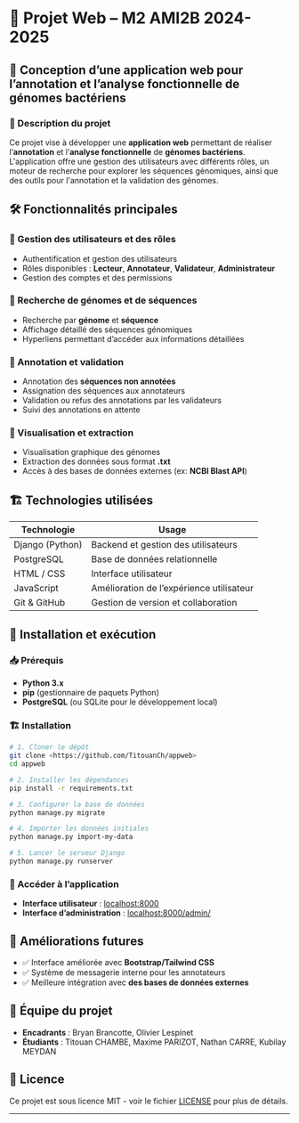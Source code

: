 # 🧬 Projet Web – M2 AMI2B 2024-2025


## 🚀 Conception d’une application web pour l’annotation et l’analyse fonctionnelle de génomes bactériens

### 📖 Description du projet
Ce projet vise à développer une **application web** permettant de réaliser l’**annotation** et l’**analyse fonctionnelle** de **génomes bactériens**. L'application offre une gestion des utilisateurs avec différents rôles, un moteur de recherche pour explorer les séquences génomiques, ainsi que des outils pour l'annotation et la validation des génomes.

## 🛠️ Fonctionnalités principales

### 🔹 Gestion des utilisateurs et des rôles
- Authentification et gestion des utilisateurs
- Rôles disponibles : **Lecteur**, **Annotateur**, **Validateur**, **Administrateur**
- Gestion des comptes et des permissions

### 🔹 Recherche de génomes et de séquences
- Recherche par **génome** et **séquence**
- Affichage détaillé des séquences génomiques
- Hyperliens permettant d’accéder aux informations détaillées

### 🔹 Annotation et validation
- Annotation des **séquences non annotées**
- Assignation des séquences aux annotateurs
- Validation ou refus des annotations par les validateurs
- Suivi des annotations en attente

### 🔹 Visualisation et extraction
- Visualisation graphique des génomes
- Extraction des données sous format **.txt**
- Accès à des bases de données externes (ex: **NCBI Blast API**)

## 🏗️ Technologies utilisées

| Technologie      | Usage |
|-----------------|------------------------------------------------|
| Django (Python) | Backend et gestion des utilisateurs           |
| PostgreSQL      | Base de données relationnelle                 |
| HTML / CSS      | Interface utilisateur                         |
| JavaScript      | Amélioration de l’expérience utilisateur      |
| Git & GitHub    | Gestion de version et collaboration          |

## 🚀 Installation et exécution

### 📥 Prérequis
- **Python 3.x**
- **pip** (gestionnaire de paquets Python)
- **PostgreSQL** (ou SQLite pour le développement local)

### 🏗️ Installation
```bash
# 1. Cloner le dépôt
git clone <https://github.com/TitouanCh/appweb>
cd appweb

# 2. Installer les dépendances
pip install -r requirements.txt

# 3. Configurer la base de données
python manage.py migrate

# 4. Importer les données initiales
python manage.py import-my-data

# 5. Lancer le serveur Django
python manage.py runserver
```

### 🔗 Accéder à l’application
- **Interface utilisateur** : [localhost:8000](http://127.0.0.1:8000/)
- **Interface d’administration** : [localhost:8000/admin/](http://127.0.0.1:8000/admin/)

## 📌 Améliorations futures
- ✅ Interface améliorée avec **Bootstrap/Tailwind CSS**
- ✅ Système de messagerie interne pour les annotateurs
- ✅ Meilleure intégration avec **des bases de données externes**

## 👥 Équipe du projet
- **Encadrants** : Bryan Brancotte, Olivier Lespinet
- **Étudiants** : Titouan CHAMBE, Maxime PARIZOT, Nathan CARRE, Kubilay MEYDAN

## 📜 Licence
Ce projet est sous licence MIT - voir le fichier [LICENSE](LICENSE) pour plus de détails.

---



